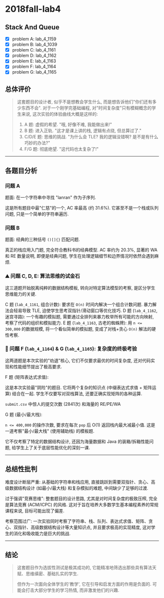 # 2018fall-lab4

## Stack And Queue

+ [x] problem A: lab_4_1159
+ [x] problem B: lab_4_1039
+ [x] problem C: lab_4_1161
+ [x] problem D: lab_4_1162
+ [x] problem E: lab_4_1163
+ [x] problem F: lab_4_1164
+ [x] problem G: lab_4_1165

## 总体评价

> 这套题目的设计者, 似乎不是想教会学生什么, 而是想告诉他们"你们还有多少东西不会". 对于一个刚学完基础编程, 对"时间复杂度"只有模糊概念的学生来说, 这次实验的体验曲线大概是这样的:
> 1.  A 题: 虚假的希望. "哦, 好像不难, 我能做出来!"
> 2.  B 题: 进入正轨. "这才是课上讲的栈, 逻辑有点绕, 但总算过了."
> 3.  C/D/E 题: 思维的挑战. "为什么会 TLE? 我的逻辑没错啊? 是不是有什么巧妙的办法?"
> 4.  F/G 题: 彻底绝望. "这代码也太复杂了!"

---

## 各题目分析

### 问题 A

题面: 在一个字符串中寻找 "lanran" 作为子序列.

这是所有题目中最"仁慈"的一个, AC 率最高 (约 31.6%). 它甚至不是一个栈或队列问题, 只是一个简单的字符串遍历.

### 问题 B

题面: 经典的三种括号 `()[]{}` 匹配问题.

真正的栈应用入门题, 完全符合教科书的经典模型. AC 率约为 20.3%, 显著的 WA 和 RE 数量说明, 即便是经典问题, 学生在处理逻辑细节和边界情况时依然会遇到麻烦.

### ⛰️ 问题 C, D, E: 算法思维的试金石

这三道题开始脱离纯粹的数据结构模板, 转向对特定算法模型的考察, 是区分学生思维能力的关键.

C 题 (`lab_4_1161`, 组合计数): 要求在 `O(n)` 时间内解决一个组合计数问题. 暴力解法会轻易导致 TLE, 迫使学生思考双指针/滑动窗口等优化技巧.
D 题 (`lab_4_1162`, 迷宫寻路): 一个有趣的模拟题, 需要通过全排列来暴力枚举所有可能的方向映射, 考察了代码的组织和模拟能力.
E 题 (`lab_4_1163`, 古老的蜘蛛牌): 用 `n <= 300,000` 的数据规模, 将一个看似简单的模拟题, 变成了对栈+贪心 `O(n)` 解法的硬性考察.

### 👹 问题 F (`lab_4_1164`) & G (`lab_4_1165`): 复杂度的终极考验

这两道题是本次实验的"劝退"核心, 它们不仅要求最优的时间复杂度, 还对代码实现和性能细节提出了极高要求.

F 题 (矩阵表达式求值):

这是本次实验最"阴险"的题目. 它将两个复杂的知识点 (中缀表达式求值 + 矩阵运算) 结合在一起. 学生不仅要写对双栈算法, 还要正确实现矩阵的各种运算.

`submit.csv` 中惊人的提交次数 (2841次) 和海量的 RE/PE/WA

G 题 (最小/最大栈):

`n <= 400,000` 的操作次数, 要求在每次 `pop` 后 O(1) 返回栈内最大减最小值. 这是一道考察"最小/最大栈" (使用辅助栈) 的模板题.

它不仅考察了特定的数据结构设计, 还因为海量数据和 Java 的装箱/拆箱性能问题, 给学生上了关于底层性能优化的深刻一课.

---

## 总结性批判

难度设计断层严重: 从基础的字符串和栈应用, 直接跳跃到需要双指针、贪心、高级数据结构设计 (如最小/最大栈) 和复杂模拟的难题, 中间缺少了足够的过渡.

过于强调"竞赛思维": 整套题目的设计思路, 尤其是对时间复杂度的极致压榨, 完全是算法竞赛 (ACM/ICPC) 的风格. 这对于旨在培养大多数学生基本编程素养的常规课程来说, 目标可能出现了偏差.

考察范围过广: 一次实验同时考察了字符串、栈、队列、表达式求值、矩阵、贪心、双指针、高级数据结构设计等大量知识点, 并且要求极高的实现精度, 这对学生的消化和吸收能力是巨大的挑战.

---

## 结论

> 这套题目作为选拔性测试是极其成功的, 它能精准地筛选出那些具有算法天赋、思维缜密、基础扎实的学生.
>
> 但作为一次面向全体学生的'教学', 它在引导和启发方面的作用是负面的. 可能会打击大部分学生的学习热情, 而非激发他们的兴趣.
